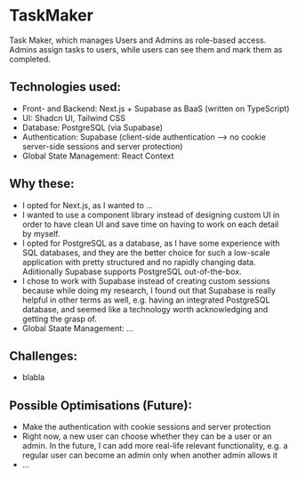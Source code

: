 # TaskMaker
Task Maker, which manages Users and Admins as role-based access. Admins assign tasks to users, while users can see them and mark them as completed. 
## Technologies used:
- Front- and Backend: Next.js + Supabase as BaaS (written on TypeScript)
- UI: Shadcn UI, Tailwind CSS
- Database: PostgreSQL (via Supabase)
- Authentication: Supabase (client-side authentication --> no cookie server-side sessions and server protection)
- Global State Management: React Context
## Why these:
- I opted for Next.js, as I wanted to ...
- I wanted to use a component library instead of designing custom UI in order to have clean UI and save time on having to work on each detail by myself.
- I opted for PostgreSQL as a database, as I have some experience with SQL databases, and they are the better choice for such a low-scale application with pretty structured and no rapidly changing data. Adiitionally Supabase supports PostgreSQL out-of-the-box.
- I chose to work with Supabase instead of creating custom sessions because while doing my research, I found out that Supabase is really helpful in other terms as well, e.g. having an integrated PostgreSQL database, and seemed like a technology worth acknowledging and getting the grasp of.
- Global Staate Management: ...
## Challenges:
- blabla
## Possible Optimisations (Future):
- Make the authentication with cookie sessions and server protection
- Right now, a new user can choose whether they can be a user or an admin. In the future, I can add more real-life relevant functionality, e.g. a regular user can become an admin only when another admin allows it
- ...
